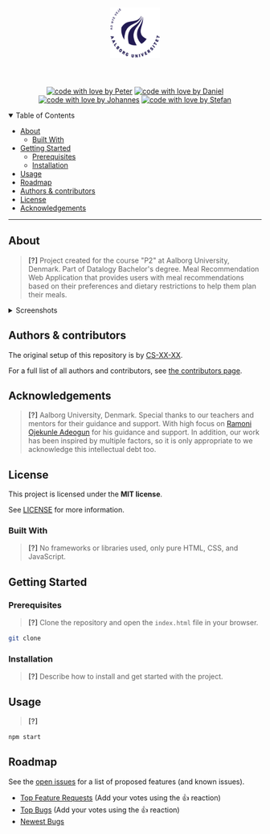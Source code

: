 <h1 align="center">
  <a href="https://github.com/PAEJGIT/P2-Projectn">
    <!-- Please provide path to your logo here -->
    <img src="docs/images/logo.png" alt="Logo" width="100" height="100">
  </a>
</h1>

<div align="center">
<br />


[![code with love by Peter](https://img.shields.io/badge/%3C%2F%3E%20with%20%E2%99%A5%20by-Peter-6082B6.svg?style=flat-square)](https://github.com/SkimmedMilky)
[![code with love by Daniel](https://img.shields.io/badge/%3C%2F%3E%20with%20%E2%99%A5%20by-Daniel-8A9A5B.svg?style=flat-square)](https://github.com/SkimmedMilky)
[![code with love by Johannes](https://img.shields.io/badge/%3C%2F%3E%20with%20%E2%99%A5%20by-Johannes-708090.svg?style=flat-square)](https://github.com/SkimmedMilky)
[![code with love by Stefan](https://img.shields.io/badge/%3C%2F%3E%20with%20%E2%99%A5%20by-Stefan-B2BEB5.svg?style=flat-square)](https://github.com/SkimmedMilky)

</div>

<details open="open">
<summary>Table of Contents</summary>

- [About](#about)
  - [Built With](#built-with)
- [Getting Started](#getting-started)
  - [Prerequisites](#prerequisites)
  - [Installation](#installation)
- [Usage](#usage)
- [Roadmap](#roadmap)
- [Authors & contributors](#authors--contributors)
- [License](#license)
- [Acknowledgements](#acknowledgements)

</details>

---

## About

> **[?]**
> Project created for the course "P2" at Aalborg University, Denmark.
> Part of Datalogy Bachelor's degree.
> Meal Recommendation Web Application that provides users with meal recommendations based on their preferences and dietary restrictions to help them plan their meals.

<details>
<summary>Screenshots</summary>
<br>

> **[?]**
> Examples of Current Screenshots.

|                               Home Page                               |                               Login Page                               |
| :-------------------------------------------------------------------: | :--------------------------------------------------------------------: |
| <img src="docs/images/screenshot.png" title="Home Page" width="100%"> | <img src="docs/images/screenshot.png" title="Login Page" width="100%"> |

</details>


## Authors & contributors

The original setup of this repository is by [CS-XX-XX](https://github.com/XXX).

For a full list of all authors and contributors, see [the contributors page](https://github.com/SkimmedMilky/p2-meal-recommendation/contributors).

## Acknowledgements

> **[?]**
> Aalborg University, Denmark.
> Special thanks to our teachers and mentors for their guidance and support.
> With high focus on [Ramoni Ojekunle Adeogun](https://vbn.aau.dk/da/persons/ramoni-ojekunle-adeogun) for his guidance and support.
> In addition, our work has been inspired by multiple factors, so it is only appropriate to we acknowledge this intellectual debt too.

## License

This project is licensed under the **MIT license**.

See [LICENSE](LICENSE) for more information.

### Built With

> **[?]**
> No frameworks or libraries used, only pure HTML, CSS, and JavaScript.

## Getting Started

### Prerequisites

> **[?]**
> Clone the repository and open the `index.html` file in your browser.

```sh
git clone
```

### Installation

> **[?]**
> Describe how to install and get started with the project.

## Usage

> **[?]**
```sh
npm start
```

## Roadmap

See the [open issues](https://github.com/SkimmedMilky/p2-meal-recommendation/issues) for a list of proposed features (and known issues).

- [Top Feature Requests](https://github.com/SkimmedMilky/p2-meal-recommendation/issues?q=label%3Aenhancement+is%3Aopen+sort%3Areactions-%2B1-desc) (Add your votes using the 👍 reaction)
- [Top Bugs](https://github.com/SkimmedMilky/p2-meal-recommendation/issues?q=is%3Aissue+is%3Aopen+label%3Abug+sort%3Areactions-%2B1-desc) (Add your votes using the 👍 reaction)
- [Newest Bugs](https://github.com/SkimmedMilky/p2-meal-recommendation/issues?q=is%3Aopen+is%3Aissue+label%3Abug)


